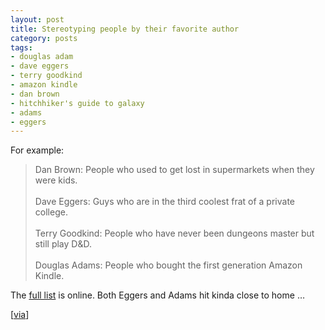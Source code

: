 ```yaml
---
layout: post
title: Stereotyping people by their favorite author
category: posts
tags:
- douglas adam
- dave eggers
- terry goodkind
- amazon kindle
- dan brown
- hitchhiker's guide to galaxy
- adams
- eggers
---
```

<p>For example:</p>
<blockquote>Dan Brown: People who used to get lost in supermarkets when they were kids.<br/><br/>Dave Eggers: Guys who are in the third coolest frat of a private college.<br/><br/>Terry Goodkind: People who have never been dungeons master but still play D&amp;D.<br/><br/>Douglas Adams: People who bought the first generation Amazon Kindle.</blockquote>
<p>The <a href="http://laurenleto.wordpress.com/readers-by-author/">full list</a> is online. Both Eggers and Adams hit kinda close to home &#8230;</p>
<p>[<a href="http://kottke.org/09/12/stereotyping-people-by-their-favorite-author">via</a>]</p>
